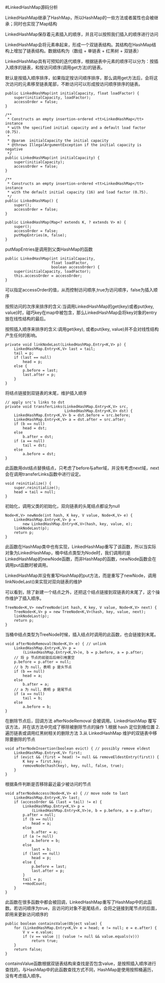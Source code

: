 #LinkedHashMap源码分析

LinkedHashMap继承了HashMap，所以HashMap的一些方法或者属性也会被继承；同时也实现了Map结构

LinkedHashMap保存着元素插入的顺序，并且可以按照我们插入的顺序进行访问

LinkedHashMap会将元素串起来，形成一个双链表结构。其结构在HashMap结构上增加了链表结构。数据结构为（数组 + 单链表 + 红黑树 + 双链表）

LinkedHashMap具有可预知的迭代顺序，根据链表中元素的顺序可以分为：按插入顺序的链表，和按访问顺序(调用get方法)的链表。
  
默认是按插入顺序排序，如果指定按访问顺序排序，那么调用get方法后，会将这次访问的元素移至链表尾部，不断访问可以形成按访问顺序排序的链表。

    public LinkedHashMap(int initialCapacity, float loadFactor) {
        super(initialCapacity, loadFactor);
        accessOrder = false;
    }

    /**
     * Constructs an empty insertion-ordered <tt>LinkedHashMap</tt> instance
     * with the specified initial capacity and a default load factor (0.75).
     *
     * @param  initialCapacity the initial capacity
     * @throws IllegalArgumentException if the initial capacity is negative
     */
    public LinkedHashMap(int initialCapacity) {
        super(initialCapacity);
        accessOrder = false;
    }

    /**
     * Constructs an empty insertion-ordered <tt>LinkedHashMap</tt> instance
     * with the default initial capacity (16) and load factor (0.75).
     */
    public LinkedHashMap() {
        super();
        accessOrder = false;
    }

    public LinkedHashMap(Map<? extends K, ? extends V> m) {
        super();
        accessOrder = false;
        putMapEntries(m, false);
    }
putMapEntries是调用到父类HashMap的函数

    public LinkedHashMap(int initialCapacity,
                         float loadFactor,
                         boolean accessOrder) {
        super(initialCapacity, loadFactor);
        this.accessOrder = accessOrder;
    }
可以指定accessOrder的值，从而控制访问顺序,true为访问顺序，false为插入顺序

按照访问的次序来排序的含义:当调用LinkedHashMap的get(key)或者put(key, value)时，碰巧key在map中被包含，那么LinkedHashMap会将key对象的entry放在线性结构的最后。

按照插入顺序来排序的含义:调用get(key), 或者put(key, value)并不会对线性结构产生任何的影响。


    private void linkNodeLast(LinkedHashMap.Entry<K,V> p) {
        LinkedHashMap.Entry<K,V> last = tail;
        tail = p;
        if (last == null)
            head = p;
        else {
            p.before = last;
            last.after = p;
        }
    }
将结点链接到双链表的末尾，维护插入顺序


    // apply src's links to dst
    private void transferLinks(LinkedHashMap.Entry<K,V> src,
                               LinkedHashMap.Entry<K,V> dst) {
        LinkedHashMap.Entry<K,V> b = dst.before = src.before;
        LinkedHashMap.Entry<K,V> a = dst.after = src.after;
        if (b == null)
            head = dst;
        else
            b.after = dst;
        if (a == null)
            tail = dst;
        else
            a.before = dst;
    }
此函数用dst结点替换结点，只考虑了before与after域，并没有考虑next域，next会在调用transferLinks函数中进行设定。



    void reinitialize() {
        super.reinitialize();
        head = tail = null;
    }
初始化，调用父类的初始化，双向链表的头尾结点都设为null

    Node<K,V> newNode(int hash, K key, V value, Node<K,V> e) {
        LinkedHashMap.Entry<K,V> p =
            new LinkedHashMap.Entry<K,V>(hash, key, value, e);
        linkNodeLast(p);
        return p;
    }
此函数在HashMap类中也有实现，LinkedHashMap重写了该函数，所以当实际对象为LinkedHashMap，桶中结点类型为Node时，我们调用的是LinkedHashMap的newNode函数，而非HashMap的函数，newNode函数会在调用put函数时被调用。

LinkedHashMap并没有重写HashMap的put方法，而是重写了newNode，调用linkNodeLast()来实现对双向链表的维护

可以看到，除了新建一个结点之外，还把这个结点链接到双链表的末尾了，这个操作维护了插入顺序。


    TreeNode<K,V> newTreeNode(int hash, K key, V value, Node<K,V> next) {
        TreeNode<K,V> p = new TreeNode<K,V>(hash, key, value, next);
        linkNodeLast(p);
        return p;
    }
当桶中结点类型为TreeNode时候，插入结点时调用的此函数，也会链接到末尾。

    void afterNodeRemoval(Node<K,V> e) { // unlink
        LinkedHashMap.Entry<K,V> p =
            (LinkedHashMap.Entry<K,V>)e, b = p.before, a = p.after;
        // 将 p 节点的前驱后后继引用置空
        p.before = p.after = null;
        // b 为 null，表明 p 是头节点
        if (b == null)
            head = a;
        else
            b.after = a;
        // a 为 null，表明 p 是尾节点
        if (a == null)
            tail = b;
        else
            a.before = b;
    }
在删除节点后，回调方法 afterNodeRemoval 会被调用。LinkedHashMap 覆写该方法，并在该方法中完成了移除被删除节点的操作
1.根据 hash 定位到桶位置
2.遍历链表或调用红黑树相关的删除方法
3.从 LinkedHashMap 维护的双链表中移除要删除的节点

    void afterNodeInsertion(boolean evict) { // possibly remove eldest
        LinkedHashMap.Entry<K,V> first;
        if (evict && (first = head) != null && removeEldestEntry(first)) {
            K key = first.key;
            removeNode(hash(key), key, null, false, true);
        }
    }
根据条件判断是否移除最近最少被访问的节点


    void afterNodeAccess(Node<K,V> e) { // move node to last
        LinkedHashMap.Entry<K,V> last;
        if (accessOrder && (last = tail) != e) {
            LinkedHashMap.Entry<K,V> p =
                (LinkedHashMap.Entry<K,V>)e, b = p.before, a = p.after;
            p.after = null;
            if (b == null)
                head = a;
            else
                b.after = a;
            if (a != null)
                a.before = b;
            else
                last = b;
            if (last == null)
                head = p;
            else {
                p.before = last;
                last.after = p;
            }
            tail = p;
            ++modCount;
        }
    }
此函数在很多函数中都会被回调，LinkedHashMap重写了HashMap中的此函数。若访问顺序为true，且访问的对象不是尾结点，会将之链接到尾节点的后面，即用来更新访问顺序的
    
    public boolean containsValue(Object value) {
        for (LinkedHashMap.Entry<K,V> e = head; e != null; e = e.after) {
            V v = e.value;
            if (v == value || (value != null && value.equals(v)))
                return true;
        }
        return false;
    }
containsValue函数根据双链表结构来查找是否包含value，是按照插入顺序进行查找的，与HashMap中的此函数查找方式不同，HashMap是使用按照桶遍历，没有考虑插入顺序。
